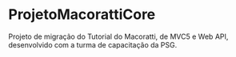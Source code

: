 # ProjetoMacorattiCore
Projeto de migração do Tutorial do Macoratti, de MVC5 e Web API, desenvolvido com a turma de capacitação da PSG.
